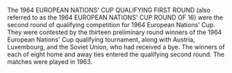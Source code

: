 The 1964 EUROPEAN NATIONS' CUP QUALIFYING FIRST ROUND (also referred to as the 1964 EUROPEAN NATIONS' CUP ROUND OF 16) were the second round of qualifying competition for 1964 European Nations' Cup. They were contested by the thirteen preliminary round winners of the 1964 European Nations' Cup qualifying tournament, along with Austria, Luxembourg, and the Soviet Union, who had received a bye. The winners of each of eight home and away ties entered the qualifying second round. The matches were played in 1963.
